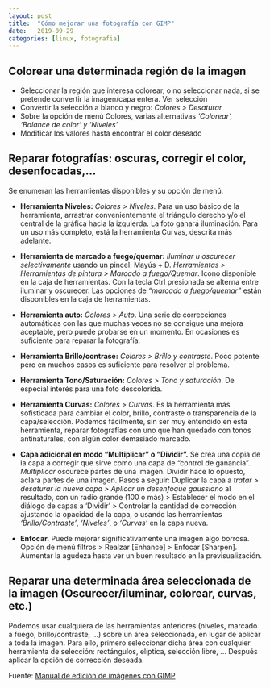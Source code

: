 ```yaml
---
layout: post
title:  "Cómo mejorar una fotografía con GIMP"
date:   2019-09-29
categories: [linux, fotografia]
---
```

## Colorear una determinada región de la imagen

+ Seleccionar la región que interesa colorear, o no seleccionar nada, si se pretende convertir la imagen/capa entera. Ver selección
+ Convertir la selección a blanco y negro: *Colores > Desaturar*
+ Sobre la opción de menú Colores, varias alternativas *‘Colorear’, ‘Balance de color’ y ‘Niveles’*
+ Modificar los valores hasta encontrar el color deseado

## Reparar fotografías: oscuras, corregir el color, desenfocadas,…

Se enumeran las herramientas disponibles y su opción de menú.

+ **Herramienta Niveles:** *Colores > Niveles*. Para un uso básico de la herramienta, arrastrar convenientemente el triángulo derecho y/o el 
central de la gráfica hacia la izquierda. La foto ganará iluminación. Para un uso más completo, está la herramienta Curvas, descrita más adelante.

+ **Herramienta de marcado a fuego/quemar:** *Iluminar u oscurecer selectivamente* usando 
un pincel. Mayús + D. *Herramientas > Herramientas de pintura > Marcado a fuego/Quemar*. Icono disponible en la caja de herramientas. 
Con la tecla Ctrl presionada se alterna entre iluminar y oscurecer. Las opciones de *“marcado a fuego/quemar”* están disponibles en la caja de herramientas.

+ **Herramienta auto:** *Colores > Auto*. Una serie de correcciones automáticas con las que muchas veces no se consigue una mejora aceptable, 
pero puede probarse en un momento. En ocasiones es suficiente para reparar la fotografía.

+ **Herramienta Brillo/contrase:** *Colores > Brillo y contraste*. Poco potente pero en muchos casos es suficiente para resolver el problema.

+ **Herramienta Tono/Saturación:** *Colores > Tono y saturación*. De especial interés para una foto descolorida.

+ **Herramienta Curvas:** *Colores > Curvas*. Es la herramienta más sofisticada para cambiar el color, brillo, contraste o 
transparencia de la capa/selección. Podemos fácilmente, sin ser muy entendido en esta herramienta, reparar fotografías con uno que han 
quedado con tonos antinaturales, con algún color demasiado marcado.

+ **Capa adicional en modo “Multiplicar” o “Dividir”.**  Se crea una copia de la capa a corregir que sirve como una capa de “control de ganancia”. 
*Multiplicar* oscurece partes de una imagen. Dividir hace lo opuesto, aclara partes de una imagen. Pasos a seguir: Duplicar la capa a *tratar > desaturar 
la nueva capa > Aplicar un desenfoque gaussiano* al resultado, con un radio grande (100 o más) > Establecer el modo en el diálogo de 
capas a ‘Dividir’ > Controlar la cantidad de corrección ajustando la opacidad de la capa, o usando las 
herramientas *‘Brillo/Contraste’*, *‘Niveles’*, o *‘Curvas’* en la capa nueva.

+ **Enfocar.** Puede mejorar significativamente una imagen algo borrosa. Opción de menú filtros > Realzar [Enhance] > Enfocar [Sharpen]. 
Aumentar la agudeza hasta ver un buen resultado en la previsualización.

## Reparar una determinada área seleccionada de la imagen (Oscurecer/iluminar, colorear, curvas, etc.)

Podemos usar cualquiera de las herramientas anteriores (niveles, marcado a fuego, brillo/contraste, …) sobre un área seleccionada, 
en lugar de aplicar a toda la imagen. Para ello, primero seleccionar dicha área con cualquier herramienta de selección: rectángulos, elíptica, 
selección libre, … Después aplicar la opción de corrección deseada.

Fuente: [Manual de edición de imágenes con GIMP](https://www.qe2computing.com/manual-edicion-imagenes-gimp/)
